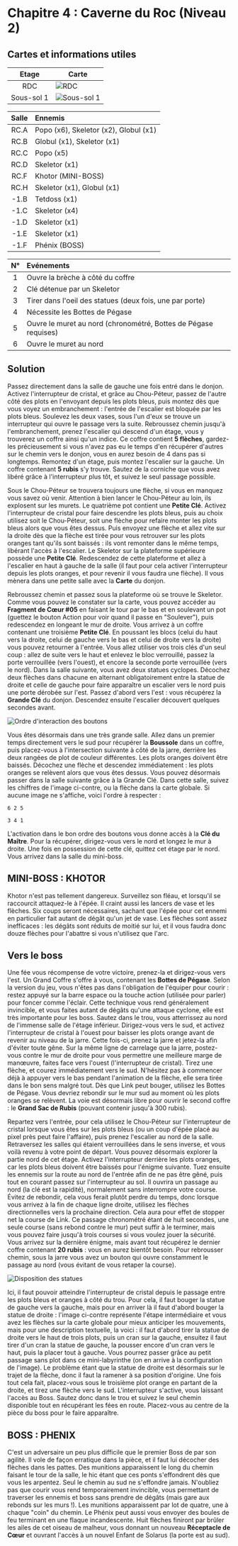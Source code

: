 # Chapitre 4 : Caverne du Roc (Niveau 2)

## Cartes et informations utiles

| Etage | Carte |
|:--:|--|
| RDC | ![RDC](img/dungeons/02-roc-cavern-1f.fr_FR.png) |
| Sous-sol 1 | ![Sous-sol 1](img/dungeons/02-roc-cavern-b1.fr_FR.png) |


| Salle | Ennemis |
|:-----:|:--------|
| RC.A | Popo (x6), Skeletor (x2), Globul (x1) |
| RC.B | Globul (x1), Skeletor (x1) |
| RC.C | Popo (x5) |
| RC.D | Skeletor (x1) |
| RC.F | Khotor (MINI-BOSS) |
| RC.H | Skeletor (x1), Globul (x1) |
| -1.B | Tetdoss (x1) |
| -1.C | Skeletor (x4) |
| -1.D | Skeletor (x1) |
| -1.E | Skeletor (x1) |
| -1.F | Phénix (BOSS) |


| N° | Evénements |
|:--:|:-----------|
| 1 | Ouvre la brèche à côté du coffre |
| 2 | Clé détenue par un Skeletor |
| 3 | Tirer dans l'oeil des statues (deux fois, une par porte) |
| 4 | Nécessite les Bottes de Pégase |
| 5 | Ouvre le muret au nord (chronométré, Bottes de Pégase requises) |
| 6 | Ouvre le muret au nord |

## Solution


Passez directement dans la salle de gauche une fois entré dans le donjon. Activez l'interrupteur de cristal, et grâce au Chou-Péteur, passez de l'autre côté des plots en l'envoyant depuis les plots bleus, puis montez dès que vous voyez un embranchement : l'entrée de l'escalier est bloquée par les plots bleus. Soulevez les deux vases, sous l'un d'eux se trouve un interrupteur qui ouvre le passage vers la suite. Rebroussez chemin jusqu'à l'embranchement, prenez l'escalier qui descend d'un étage, vous y trouverez un coffre ainsi qu'un indice. Ce coffre contient **5 flèches**, gardez-les précieusement si vous n'avez pas eu le temps d'en récupérer d'autres sur le chemin vers le donjon, vous en aurez besoin de 4 dans pas si longtemps. Remontez d'un étage, puis montez l'escalier sur la gauche. Un coffre contenant **5 rubis** s'y trouve. Sautez de la corniche que vous avez libéré grâce à l'interrupteur plus tôt, et suivez le seul passage possible.

Sous le Chou-Péteur se trouvera toujours une flèche, si vous en manquez vous savez où venir. Attention à bien lancer le Chou-Péteur au loin, ils explosent sur les murets. Le quatrième pot contient une **Petite Clé**. Activez l'interrupteur de cristal pour faire descendre les plots bleus, puis au choix utilisez soit le Chou-Péteur, soit une flèche pour refaire monter les plots bleus alors que vous êtes dessus. Puis envoyez une flèche et allez vite sur la droite dès que la flèche est tirée pour vous retrouver sur les plots oranges tant qu'ils sont baissés : ils vont remonter dans le même temps, libérant l'accès à l'escalier. Le Skeletor sur la plateforme supérieure possède une **Petite Clé**. Redescendez de cette plateforme et allez à l'escalier en haut à gauche de la salle (il faut pour cela activer l'interrupteur depuis les plots oranges, et pour revenir il vous faudra une flèche). Il vous mènera dans une petite salle avec la **Carte** du donjon.

Rebroussez chemin et passez sous la plateforme où se trouve le Skeletor. Comme vous pouvez le constater sur la carte, vous pouvez accéder au **Fragment de Cœur #05** en faisant le tour par le bas et en soulevant un pot (guettez le bouton Action pour voir quand il passe en "Soulever"), puis redescendez en longeant le mur de droite. Vous arrivez à un coffre contenant une troisième **Petite Clé**. En poussant les blocs (celui du haut vers la droite, celui de gauche vers le bas et celui de droite vers la droite) vous pouvez retourner à l'entrée. Vous allez utiliser vos trois clés d'un seul coup : allez de suite vers le haut et enlevez le bloc verrouillé, passez la porte verrouillée (vers l'ouest), et encore la seconde porte verrouillée (vers le nord). Dans la salle suivante, vous avez deux statues cyclopes. Décochez deux flèches dans chacune en alternant obligatoirement entre la statue de droite et celle de gauche pour faire apparaître un escalier vers le nord puis une porte dérobée sur l'est. Passez d'abord vers l'est : vous récupérez la **Grande Clé** du donjon. Descendez ensuite l'escalier découvert quelques secondes avant.

![Ordre d'interaction des boutons](img/dungeons/02-roc-cavern-b1-button-order.png)

Vous êtes désormais dans une très grande salle. Allez dans un premier temps directement vers le sud pour récupérer la **Boussole** dans un coffre, puis placez-vous à l'intersection suivante à côté de la jarre, derrière les deux rangées de plot de couleur différentes. Les plots oranges doivent être baissés. Décochez une flèche et descendez immédiatement : les plots oranges se relèvent alors que vous êtes dessus. Vous pouvez désormais passer dans la salle suivante grâce à la Grande Clé. Dans cette salle, suivez les chiffres de l'image ci-contre, ou la flèche dans la carte globale. Si aucune image ne s'affiche, voici l'ordre à respecter :

```
6 2 5

3 4 1
```

L'activation dans le bon ordre des boutons vous donne accès à la **Clé du Maître**. Pour la récupérer, dirigez-vous vers le nord et longez le mur à droite. Une fois en possession de cette clé, quittez cet étage par le nord. Vous arrivez dans la salle du mini-boss.

## MINI-BOSS : KHOTOR

Khotor n'est pas tellement dangereux. Surveillez son fléau, et lorsqu'il se raccourcit attaquez-le à l'épée. Il craint aussi les lancers de vase et les flèches. Six coups seront nécessaires, sachant que l'épée pour cet ennemi en particulier fait autant de dégât qu'un jet de vase. Les flèches sont assez inefficaces : les dégâts sont réduits de moitié sur lui, et il vous faudra donc douze flèches pour l'abattre si vous n'utilisez que l'arc.

## Vers le boss

Une fée vous récompense de votre victoire, prenez-la et dirigez-vous vers l'est. Un Grand Coffre s'offre à vous, contenant les **Bottes de Pégase**. Selon la version du jeu, vous n'êtes pas dans l'obligation de l'équiper pour courir : restez appuyé sur la barre espace ou la touche action (utilisée pour parler) pour foncer comme l'éclair. Cette technique vous rend généralement invincible, et vous faites autant de dégâts qu'une attaque cyclone, elle est très importante pour les boss. Sautez dans le trou, vous atterrissez au nord de l'immense salle de l'étage inférieur. Dirigez-vous vers le sud, et activez l'interrupteur de cristal à l'ouest pour baisser les plots orange avant de revenir au niveau de la jarre. Cette fois-ci, prenez la jarre et jetez-la afin d'éviter toute gêne. Sur la même ligne de carrelage que la jarre, postez-vous contre le mur de droite pour vous permettre une meilleure marge de manœuvre, faites face vers l'ouest (l'interrupteur de cristal). Tirez une flèche, et courez immédiatement vers le sud. N'hésitez pas à commencer déjà à appuyer vers le bas pendant l'animation de la flèche, elle sera tirée dans le bon sens malgré tout. Dès que Link peut bouger, utilisez les Bottes de Pégase. Vous devriez rebondir sur le mur sud au moment où les plots oranges se relèvent. La voie est désormais libre pour ouvrir le second coffre : le **Grand Sac de Rubis** (pouvant contenir jusqu'à 300 rubis).

Repartez vers l'entrée, pour cela utilisez le Chou-Péteur sur l'interrupteur de cristal lorsque vous êtes sur les plots bleus (ou un coup d'épée placé au pixel près peut faire l'affaire), puis prenez l'escalier au nord de la salle. Retraversez les salles qui étaient verrouillées dans le sens inverse, et vous voilà revenu à votre point de départ. Vous pouvez désormais explorer la partie nord de cet étage. Activez l'interrupteur derrière les plots oranges, car les plots bleus doivent être baissés pour l'énigme suivante. Tuez ensuite les ennemis sur la route au nord de l'entrée afin de ne pas être gêné, puis tout en courant passez sur l'interrupteur au sol. Il ouvrira un passage au nord (la clé est la rapidité), normalement sans interrompre votre course. Évitez de rebondir, cela vous ferait plutôt perdre du temps, donc lorsque vous arrivez à la fin de chaque ligne droite, utilisez les flèches directionnelles vers la prochaine direction. Cela aura pour effet de stopper net la course de Link. Ce passage chronométré étant de huit secondes, une seule course (sans rebond contre le mur) peut suffir à le terminer, mais vous pouvez faire jusqu'à trois courses si vous voulez jouer la sécurité. Vous arrivez sur la dernière énigme, mais avant tout récupérez le dernier coffre contenant **20 rubis** : vous en aurez bientôt besoin. Pour rebrousser chemin, sous la jarre vous avez un bouton qui ouvre constamment le passage au nord (vous évitant de vous retaper la course).

![Disposition des statues](img/dungeons/02-roc-cavern-1f-statues.png)

Ici, il faut pouvoir atteindre l'interrupteur de cristal depuis le passage entre les plots bleus et oranges à côté du trou. Pour cela, il faut bouger la statue de gauche vers la gauche, mais pour en arriver là il faut d'abord bouger la statue de droite : l'image ci-contre représente l'étape intermédiaire et vous avez les flèches sur la carte globale pour mieux anticiper les mouvements, mais pour une description textuelle, la voici : il faut d'abord tirer la statue de droite vers le haut de trois plots, puis un cran sur la gauche, ensuitez il faut tirer d'un cran la statue de gauche, la pousser encore d'un cran vers le haut, puis la placer tout à gauche. Vous pourrez passer grâce au petit passage sans plot dans ce mini-labyrinthe (on en arrive à la configuration de l'image). Le problème étant que la statue de droite est désormais sur le trajet de la flèche, donc il faut la ramener à sa position d'origine. Une fois tout cela fait, placez-vous sous le troisième plot orange en partant de la droite, et tirez une flèche vers le sud. L'interrupteur s'active, vous laissant l'accès au Boss. Sautez donc dans le trou et suivez le seul chemin disponible tout en récupérant les fées en route. Placez-vous au centre de la pièce du boss pour le faire apparaître.

## BOSS : PHENIX

C'est un adversaire un peu plus difficile que le premier Boss de par son agilité. Il vole de façon erratique dans la pièce, et il faut lui décocher des flèches dans les pattes. Des munitions apparaissent le long du chemin faisant le tour de la salle, le hic étant que ces ponts s'effondrent dès que vous les arpentez. Seul le chemin au sud ne s'effondre jamais. N'oubliez pas que courir vous rend temporairement invincible, vous permettant de traverser les ennemis et boss sans prendre de dégâts (mais gare aux rebonds sur les murs !). Les munitions apparaissent par lot de quatre, une à chaque "coin" du chemin. Le Phénix peut aussi vous envoyer des boules de feu terminant en une flaque incandescente. Huit flèches finiront par brûler les ailes de cet oiseau de malheur, vous donnant un nouveau **Réceptacle de Cœur** et ouvrant l'accès à un nouvel Enfant de Solarus (la porte est au sud).